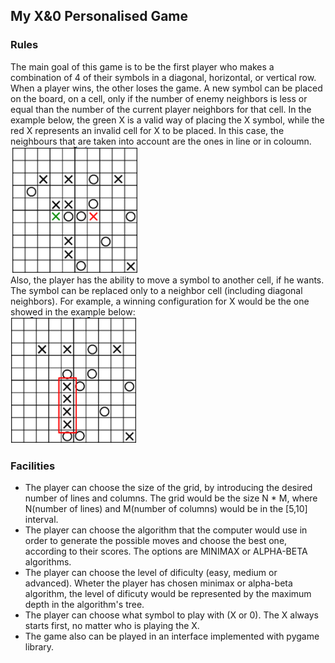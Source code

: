 ## My X&0 Personalised Game
### Rules
The main goal of this game is to be the first player who makes a combination of 4 of their symbols in a diagonal, horizontal, or vertical row. When a player wins, the other loses the game. A new symbol can be placed on the board, on a cell, only if the number of enemy neighbors is less or equal than the number of the current player neighbors for that cell. In the example below, the green X is a valid way of placing the X symbol, while the red X represents an invalid cell for X to be placed. In this case, the neighbours that are taken into account are the ones in line or in coloumn.</br>
![Examples of placing symbols](placing_symbols.png)</br>
Also, the player has the ability to move a symbol to another cell, if he wants. The symbol can be replaced only to a neighbor cell (including diagonal neighbors). 
For example, a winning configuration for X would be the one showed in the example below:</br>
![Example of X winning](winning_x.png)
</br>
### Facilities
* The player can choose the size of the grid, by introducing the desired number of lines and columns. The grid would be the size N * M, where N(number of lines) and M(number of columns) would be in the [5,10] interval.
* The player can choose the algorithm that the computer would use in order to generate the possible moves and choose the best one, according to their scores. The options are MINIMAX or ALPHA-BETA algorithms.
* The player can choose the level of dificulty (easy, medium or advanced). Wheter the player has chosen minimax or alpha-beta algorithm, the level of dificuty would be represented by the maximum depth in the algorithm's tree.
* The player can choose what symbol to play with (X or 0). The X always starts first, no matter who is playing the X.
* The game also can be played in an interface implemented with pygame library. 
